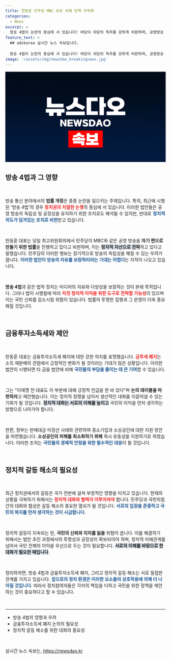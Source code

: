 ```yaml
---
title: 한동훈 민주당 MBC 보호 위해 탄핵 무력화
categories:
  - News
excerpt: >
  방송 4법이 논란의 중심에 서 있습니다! 여당이 야당의 독주를 강하게 비판하며, 공영방송 장악 시도를 경고했는데요. 이재명 대표와의 금투세 논의 제안도 주목받고 있습니다. 클릭해서 진실을 확인하세요!
feature_text: >
  ## adskorea 실시간 뉴스 속보입니다.

  방송 4법이 논란의 중심에 서 있습니다! 여당이 야당의 독주를 강하게 비판하며, 공영방송 장악 시도를 경고했는데요. 이재명 대표와의 금투세 논의 제안도 주목받고 있습니다. 클릭해서 진실을 확인하세요!
image: '/assets/img/newsdao_breakingnews.jpg'
---
```


<p><img src="/assets/img/newsdao_breakingnews.jpg" alt="adskorea 속보" /></p>

<h2 data-ke-size="size26">방송 4법과 그 영향</h2>

<p data-ke-size="size16">&nbsp;</p>

<p>방송 통신 분야에서의 <b>법률 개정</b>은 종종 논란을 일으키는 주제입니다. 특히, 최근에 시행된 '방송 4법'의 경우 <b><span style="color: #ee2323;">정치권의 치열한 논쟁</span></b>의 중심에 서 있습니다. 이러한 법안들은 공영 방송의 독립성 및 공정성을 유지하기 위한 조치로도 해석될 수 있지만, 반대로 <b><span style="color: #1a5490;">정치적 의도가 담겨있는 조치로 비판</span></b>받고 있습니다.  </p>

<p data-ke-size="size16">&nbsp;</p>

<p>한동훈 대표는 당일 최고위원회의에서 민주당이 MBC와 같은 공영 방송을 <b>자기 편으로 만들기 위한 법률</b>을 진행하고 있다고 비판하며, 이는 <b><span style="background-color: #21538527;">정치적 자산으로 전락</span></b>하고 있다고 말했습니다. 민주당의 이러한 행보는 장기적으로 방송의 독립성을 해칠 수 있는 우려가 큽니다. <b><span style="color: #1a5490;">이러한 법안이 방송의 자유를 보장하리라는 기대는 어렵다</span></b>는 지적이 나오고 있습니다.  </p>

<p data-ke-size="size16">&nbsp;</p>

<p><b>방송 4법</b>과 같은 법적 장치는 미디어의 자유와 다양성을 보장하는 것이 본래 목적입니다. 그러나 법이 시행됨에 따라 <b><span style="color: #ee2323;">자칫 정치적 이익을 위한 도구로 전락할 가능성</span></b>이 있으며 이는 국민 신뢰를 감소시킬 위험이 있습니다. 법률의 투명한 집행과 그 운영이 더욱 중요해질 것입니다.  </p>

<p data-ke-size="size16">&nbsp;</p>

<h2 data-ke-size="size26">금융투자소득세와 제안</h2>

<p data-ke-size="size16">&nbsp;</p>

<p>한동훈 대표는 금융투자소득세 폐지에 대한 강한 의지를 표명했습니다. <b><span style="color: #ee2323;">금투세 폐지</span></b>는 소득 재분배의 관점에서 긍정적인 변화가 될 것이라는 기대가 많은 상황입니다. 이러한 법안이 시행되면 타 금융 법안에 비해 <b><span style="color: #1a5490;">국민들의 부담을 줄이는 데 큰 기여</span></b>할 수 있습니다.  </p>

<p data-ke-size="size16">&nbsp;</p>

<p>그는 "이재명 전 대표도 이 부분에 대해 긍정적 언급을 한 바 있다"며 <b>논의 테이블을 마련하자</b>고 제안했습니다. 이는 정치적 정쟁을 넘어서 생산적인 대화를 이끌어낼 수 있는 기회가 될 것입니다. <b><span style="background-color: #21538527;">정치적 대화는 서로의 이해를 높이고</span></b> 국민의 이익을 먼저 생각하는 방향으로 나아가야 합니다.  </p>

<p data-ke-size="size16">&nbsp;</p>

<p>한편, 정부는 판매대금 미정산 사태와 관련하여 중소기업과 소상공인에 대한 지원 방안을 마련했습니다. <b>소상공인의 피해를 최소화하기 위해</b> 즉시 유동성을 지원하기로 하였습니다. 이러한 조치는 <b><span style="color: #1a5490;">국민들의 경제적 안정을 위한 필수적인 대응</span></b>이 될 것입니다.  </p>

<p data-ke-size="size16">&nbsp;</p>

<h2 data-ke-size="size26">정치적 갈등 해소의 필요성</h2>

<p data-ke-size="size16">&nbsp;</p>

<p>최근 정치권에서의 갈등은 국가 전반에 걸쳐 부정적인 영향을 미치고 있습니다. 현재의 상황을 극복하기 위해서는 <b><span style="color: #ee2323;">정치적 대화와 협력이 이루어져야</span></b> 합니다. 민주당과 국민의힘 간의 대화와 협상은 갈등 해소의 중요한 열쇠가 될 것입니다. <b><span style="color: #1a5490;">서로의 입장을 존중하고 국민의 복지를 먼저 생각하는 것이 시급합니다</span></b>.  </p>

<p data-ke-size="size16">&nbsp;</p>

<p>정치적 갈등이 지속되는 한, <b>국민의 신뢰와 지지를 잃을</b> 위험이 큽니다. 이를 해결하기 위해서는 법안 추진 과정에서의 투명성과 공정성이 확보되어야 하며, 정치적 이해관계를 넘어서 국민 전체의 이익을 우선으로 두는 것이 필요합니다. <b><span style="background-color: #21538527;">서로의 이해를 바탕으로 한 대화가 필요한 때입니다</span></b>.  </p>

<p data-ke-size="size16">&nbsp;</p>

<p>정리하자면, 방송 4법과 금융투자소득세 폐지, 그리고 정치적 갈등 해소는 서로 밀접한 관계를 가지고 있습니다. <b><span style="color: #1a5490;">앞으로의 정치 환경은 이러한 요소들의 상호작용에 의해 더 나아질 것입니다</span></b>. 따라서 정치참여자들은 각자의 책임을 다하고 국민을 위한 정책을 제안하는 것이 중요하다고 할 수 있습니다. </p>

<p data-ke-size="size16">&nbsp;</p>

<hr>

<ul>
<li>방송 4법의 영향과 우려</li>
<li>금융투자소득세 폐지 논의의 필요성</li>
<li>정치적 갈등 해소를 위한 대화의 중요성</li>
</ul>

<p data-ke-size="size16">&nbsp;</p>
실시간 뉴스 속보는, <a href="https://newsdao.kr" rel="dofollow">https://newsdao.kr</a>


